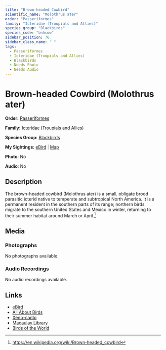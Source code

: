 ```yaml
---
title: "Brown-headed Cowbird"
scientific_name: "Molothrus ater"
order: "Passeriformes"
family: "Icteridae (Troupials and Allies)"
species_group: "Blackbirds"
species_code: "bnhcow"
sidebar_position: 76
sidebar_class_name: " "
tags: 
  - Passeriformes
  - Icteridae (Troupials and Allies)
  - Blackbirds
  - Needs Photo
  - Needs Audio
---
```


# Brown-headed Cowbird (Molothrus ater)

**Order:** [Passeriformes](/tags/passeriformes)

**Family:** [Icteridae (Troupials and Allies)](/tags/icteridae-troupials-and-allies)

**Species Group:** [Blackbirds](/tags/blackbirds)

**My Sightings:** [eBird](https://ebird.org/lifelist?r=world&time=life&spp=bnhcow) | [Map](/map?species_code=bnhcow)

**Photo**: No 

**Audio**: No

## Description
The brown-headed cowbird (Molothrus ater) is a small, obligate brood parasitic icterid native to temperate and subtropical North America. It is a permanent resident in the southern parts of its range; northern birds migrate to the southern United States and Mexico in winter, returning to their summer habitat around March or April.[^1]

[^1]: https://en.wikipedia.org/wiki/Brown-headed_cowbird

## Media
### Photographs
No photographs available.

### Audio Recordings
No audio recordings available.

## Links
* [eBird](https://ebird.org/species/bnhcow) 
* [All About Birds](https://www.allaboutbirds.org/guide/bnhcow) 
* [Xeno-canto](https://www.xeno-canto.org/species/molothrus-ater) 
* [Macaulay Library](https://search.macaulaylibrary.org/catalog?taxonCode=bnhcow&sort=rating_rank_desc)
* [Birds of the World](https://birdsoftheworld.org/bow/species/bnhcow)
